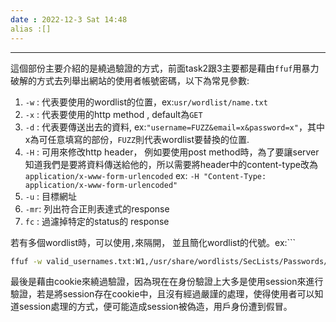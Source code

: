 ```yaml
---
date : 2022-12-3 Sat 14:48
alias :[]
---
```


---

這個部份主要介紹的是繞過驗證的方式，前面task2跟3主要都是藉由`ffuf`用暴力破解的方式去列舉出網站的使用者帳號密碼，以下為常見參數:

1. `-w` : 代表要使用的wordlist的位置，ex:`usr/wordlist/name.txt`
2. `-x` : 代表要使用的http method , default為`GET`
3. `-d` : 代表要傳送出去的資料, ex:`"username=FUZZ&email=x&password=x"`，其中x為可任意填寫的部份，`FUZZ`則代表wordlist要替換的位置.
4. `-H` : 可用來修改http header， 例如要使用post method時，為了要讓server知道我們是要將資料傳送給他的，所以需要將header中的content-type改為`application/x-www-form-urlencoded` ex: `-H "Content-Type: application/x-www-form-urlencoded"`
5. `-u` : 目標網址
6. `-mr`: 列出符合正則表達式的response
7. `fc` : 過濾掉特定的status的 response

若有多個wordlist時，可以使用`,`來隔開， 並且簡化wordlist的代號。ex:```
``` sh
ffuf -w valid_usernames.txt:W1,/usr/share/wordlists/SecLists/Passwords/Common-Credentials/10-million-password-list-top-100.txt:W2 -X POST -d "username=W1&password=W2" -H "Content-Type: application/x-www-form-urlencoded" -u http://MACHINE_IP/customers/login -fc 200
```

最後是藉由cookie來繞過驗證，因為現在在身份驗證上大多是使用session來進行驗證，若是將session存在cookie中，且沒有經過嚴謹的處理，使得使用者可以知道session處理的方式，便可能造成session被偽造，用戶身份遭到假冒。